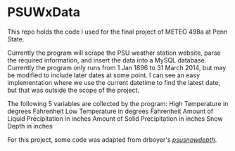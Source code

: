 PSUWxData
=========

This repo holds the code I used for the final project of METEO 498a at Penn State. 

Currently the program will scrape the PSU weather station website, parse the required information, and insert the data into a MySQL database. Currently the program only runs from 1 Jan 1896 to 31 March 2014, but may be modified to include later dates at some point. I can see an easy implementation where we use the current datetime to find the latest date, but that was outside the scope of the project.

The following 5 variables are collected by the program:
  High Temperature in degrees Fahrenheit
  Low Temperature in degrees Fahrenheit
  Amount of Liquid Precipitation in inches
  Amount of Solid Precipitation in inches
  Snow Depth in inches

For this project, some code was adapted from drboyer's *[psusnowdepth](https://github.com/drboyer/psusnowdepth/)*.